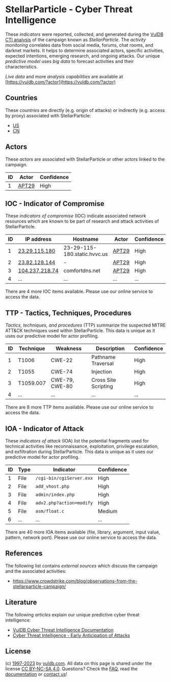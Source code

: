# StellarParticle - Cyber Threat Intelligence

These _indicators_ were reported, collected, and generated during the [VulDB CTI analysis](https://vuldb.com/?kb.cti) of the campaign known as _StellarParticle_. The _activity monitoring_ correlates data from social media, forums, chat rooms, and darknet markets. It helps to determine associated actors, specific activities, expected intentions, emerging research, and ongoing attacks. Our unique _predictive model_ uses _big data_ to forecast activities and their characteristics.

_Live data_ and more _analysis capabilities_ are available at [https://vuldb.com/?actor](https://vuldb.com/?actor)

## Countries

These _countries_ are directly (e.g. origin of attacks) or indirectly (e.g. access by proxy) associated with StellarParticle:

* [US](https://vuldb.com/?country.us)
* [CN](https://vuldb.com/?country.cn)

## Actors

These _actors_ are associated with StellarParticle or other actors linked to the campaign.

ID | Actor | Confidence
-- | ----- | ----------
1 | [APT29](https://vuldb.com/?actor.apt29) | High

## IOC - Indicator of Compromise

These _indicators of compromise_ (IOC) indicate associated network resources which are known to be part of research and attack activities of StellarParticle.

ID | IP address | Hostname | Actor | Confidence
-- | ---------- | -------- | ----- | ----------
1 | [23.29.115.180](https://vuldb.com/?ip.23.29.115.180) | 23-29-115-180.static.hvvc.us | [APT29](https://vuldb.com/?actor.apt29) | High
2 | [23.82.128.144](https://vuldb.com/?ip.23.82.128.144) | - | [APT29](https://vuldb.com/?actor.apt29) | High
3 | [104.237.218.74](https://vuldb.com/?ip.104.237.218.74) | comfortdns.net | [APT29](https://vuldb.com/?actor.apt29) | High
4 | ... | ... | ... | ...

There are 4 more IOC items available. Please use our online service to access the data.

## TTP - Tactics, Techniques, Procedures

_Tactics, techniques, and procedures_ (TTP) summarize the suspected MITRE ATT&CK techniques used within StellarParticle. This data is unique as it uses our predictive model for actor profiling.

ID | Technique | Weakness | Description | Confidence
-- | --------- | -------- | ----------- | ----------
1 | T1006 | CWE-22 | Pathname Traversal | High
2 | T1055 | CWE-74 | Injection | High
3 | T1059.007 | CWE-79, CWE-80 | Cross Site Scripting | High
4 | ... | ... | ... | ...

There are 8 more TTP items available. Please use our online service to access the data.

## IOA - Indicator of Attack

These _indicators of attack_ (IOA) list the potential fragments used for technical activities like reconnaissance, exploitation, privilege escalation, and exfiltration during StellarParticle. This data is unique as it uses our predictive model for actor profiling.

ID | Type | Indicator | Confidence
-- | ---- | --------- | ----------
1 | File | `/cgi-bin/cgiServer.exx` | High
2 | File | `add_vhost.php` | High
3 | File | `admin/index.php` | High
4 | File | `adv2.php?action=modify` | High
5 | File | `asm/float.c` | Medium
6 | ... | ... | ...

There are 40 more IOA items available (file, library, argument, input value, pattern, network port). Please use our online service to access the data.

## References

The following list contains _external sources_ which discuss the campaign and the associated activities:

* https://www.crowdstrike.com/blog/observations-from-the-stellarparticle-campaign/

## Literature

The following _articles_ explain our unique predictive cyber threat intelligence:

* [VulDB Cyber Threat Intelligence Documentation](https://vuldb.com/?kb.cti)
* [Cyber Threat Intelligence - Early Anticipation of Attacks](https://www.scip.ch/en/?labs.20201022)

## License

(c) [1997-2023](https://vuldb.com/?kb.changelog) by [vuldb.com](https://vuldb.com/?kb.about). All data on this page is shared under the license [CC BY-NC-SA 4.0](https://creativecommons.org/licenses/by-nc-sa/4.0/). Questions? Check the [FAQ](https://vuldb.com/?kb.faq), read the [documentation](https://vuldb.com/?kb) or [contact us](https://vuldb.com/?contact)!
